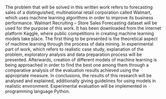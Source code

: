 The problem that will be solved in this written work refers to forecasting sales of a distinguished, multinational retail corporation called Walmart, which uses machine learning algorithms in order to improve its business performance. Walmart Recruiting – Store Sales Forecasting dataset will be used for the purpose of this work. It has been downloaded from the internet platform Kaggle, where public competitions in creating machine learning models take place. The first thing to be presented is the theoretical aspect of machine learning through the process of data mining. In experimental part of work, which refers to realistic case study, explanation of the problem, exploratory analysis and data preparation process will be presented. Afterwards, creation of different models of machine learning is being approached in order to find the best one among them through a comparative analysis of the evaluation results achieved using the appropriate measure. In conclusions, the results of this research will be analysed and explained, additionally giving guidelines for using models in realistic environment. Experimental evaluation will be implemented in programming language Python.
